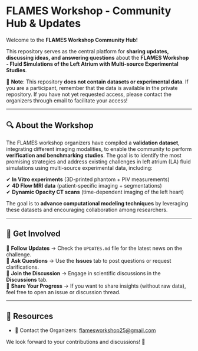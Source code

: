 # FLAMES Workshop - Community Hub & Updates

Welcome to the **FLAMES Workshop Community Hub!**  

This repository serves as the central platform for **sharing updates, discussing ideas, and answering questions** about the **FLAMES Workshop - Fluid Simulations of the Left Atrium with Multi-source Experimental Studies**.  

🚨 **Note**: This repository **does not contain datasets or experimental data**. If you are a participant, remember that the data is available in the private repository. If you have not yet requested access, please contact the organizers through email to facilitate your access!  

---

## 🔍 **About the Workshop**  

The FLAMES workshop organizers have compiled a **validation dataset**, integrating different imaging modalities, to enable the community to perform **verification and benchmarking studies**. The goal is to identify the most promising strategies and address existing challenges in left atrium (LA) fluid simulations using multi-source experimental data, including: 

✔ **In Vitro experiments** (3D-printed phantom + PIV measurements)  
✔ **4D Flow MRI data** (patient-specific imaging + segmentations)  
✔ **Dynamic Opacity CT scans** (time-dependent imaging of the left heart)  

The goal is to **advance computational modeling techniques** by leveraging these datasets and encouraging collaboration among researchers.  

---

## 📢 **Get Involved**  

🔹 **Follow Updates** → Check the `UPDATES.md` file for the latest news on the challenge.  
🔹 **Ask Questions** → Use the **Issues** tab to post questions or request clarifications.  
🔹 **Join the Discussion** → Engage in scientific discussions in the **Discussions** tab.  
🔹 **Share Your Progress** → If you want to share insights (without raw data), feel free to open an issue or discussion thread.  

---

## 📌 **Resources**  

- 📧 Contact the Organizers: flamesworkshop25@gmail.com 

We look forward to your contributions and discussions! 🚀
